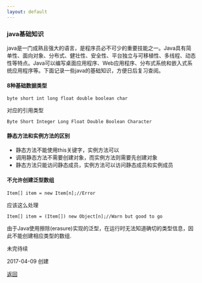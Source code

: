 ```yaml
---
layout: default
---
```

### java基础知识
java是一门成熟且强大的语言，是程序员必不可少的重要技能之一。Java具有简单性、面向对象、分布式、健壮性、安全性、平台独立与可移植性、多线程、动态性等特点。Java可以编写桌面应用程序、Web应用程序、分布式系统和嵌入式系统应用程序等。下面记录一些java的基础知识，方便日后复习查阅。

#### 8种基础数据类型
	byte short int long float double boolean char
	
对应的引用类型

	Byte Short Integer Long Float Double Boolean Character	

#### 静态方法和实例方法的区别
* 静态方法不能使用this关键字，实例方法可以
* 调用静态方法不需要创建对象，而实例方法则需要先创建对象
* 静态方法只能访问静态成员，实例方法可以访问静态成员和实例成员

#### 不允许创建泛型数组
	Item[] item = new Item[n];//Error
	
应该这么处理

	Item[] item = (Item[]) new Object[n];//Warn but good to go

由于Java使用擦除(erasure)实现的泛型，在运行时无法知道确切的类型信息，因此不能创建相应类型的数组.

未完待续

2017-04-09 创建

[返回](../../../)
